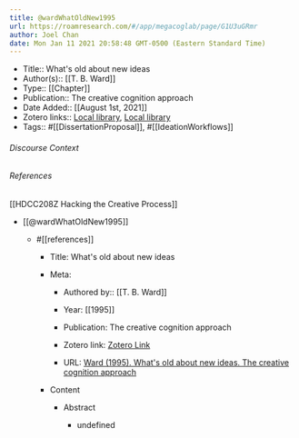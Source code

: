 ```yaml
---
title: @wardWhatOldNew1995
url: https://roamresearch.com/#/app/megacoglab/page/G1U3uGRmr
author: Joel Chan
date: Mon Jan 11 2021 20:58:48 GMT-0500 (Eastern Standard Time)
---
```


- Title:: What's old about new ideas
- Author(s):: [[T. B. Ward]]
- Type:: [[Chapter]]
- Publication:: The creative cognition approach
- Date Added:: [[August 1st, 2021]]
- Zotero links:: [Local library](zotero://select/groups/2451508/items/VZ8KGSED), [Local library](https://www.zotero.org/groups/2451508/items/VZ8KGSED)
- Tags:: #[[DissertationProposal]], #[[IdeationWorkflows]]

###### Discourse Context



###### References

[[HDCC208Z Hacking the Creative Process]]

- [[@wardWhatOldNew1995]]

    - #[[references]]

        - Title: What's old about new ideas

        - Meta:

            - Authored by:: [[T. B. Ward]]

            - Year: [[1995]]

            - Publication: The creative cognition approach

            - Zotero link: [Zotero Link](zotero://select/items/1_VR3ZDUFG)

            - URL: [Ward (1995). What's old about new ideas. The creative cognition approach](undefined)

        - Content

            - Abstract

                - undefined
